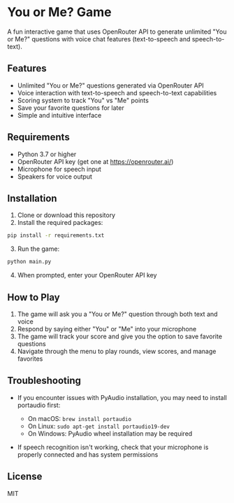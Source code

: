 # You or Me? Game

A fun interactive game that uses OpenRouter API to generate unlimited "You or Me?" questions with voice chat features (text-to-speech and speech-to-text).

## Features

- Unlimited "You or Me?" questions generated via OpenRouter API
- Voice interaction with text-to-speech and speech-to-text capabilities
- Scoring system to track "You" vs "Me" points
- Save your favorite questions for later
- Simple and intuitive interface

## Requirements

- Python 3.7 or higher
- OpenRouter API key (get one at https://openrouter.ai/)
- Microphone for speech input
- Speakers for voice output

## Installation

1. Clone or download this repository
2. Install the required packages:

```bash
pip install -r requirements.txt
```

3. Run the game:

```bash
python main.py
```

4. When prompted, enter your OpenRouter API key

## How to Play

1. The game will ask you a "You or Me?" question through both text and voice
2. Respond by saying either "You" or "Me" into your microphone
3. The game will track your score and give you the option to save favorite questions
4. Navigate through the menu to play rounds, view scores, and manage favorites

## Troubleshooting

- If you encounter issues with PyAudio installation, you may need to install portaudio first:
  - On macOS: `brew install portaudio`
  - On Linux: `sudo apt-get install portaudio19-dev`
  - On Windows: PyAudio wheel installation may be required

- If speech recognition isn't working, check that your microphone is properly connected and has system permissions

## License

MIT